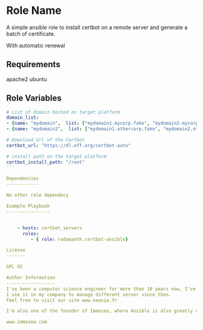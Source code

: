 Role Name
=========

A simple ansible role to install certbot on a remote server and generate a batch of certificate.

With automatic renewal

Requirements
------------

apache2
ubuntu

Role Variables
--------------


````yml
# List of domain hosted on target platform
domain_list: 
- {name: "mydomain",  list: ["mydomain1.mycorp.fake", "mydomain2.mycorp.fake"] }
- {name: "mydomain2",  list: ["mydomain1.othercorp.fake", "mydomain2.othercorp.fake"] }

# Download Url of the Certbot 
certbot_url: "https://dl.eff.org/certbot-auto"

# install path on the target platform
certbot_install_path: "/root"
```

Dependencies
------------

No other role dependecy

Example Playbook
----------------


    - hosts: certbot_servers
      roles:
         - { role: radamanth.certbot-ansible}

License
-------

GPL V2

Author Information
------------------
I've been a computer science engineer for more than 10 years now, I've discovered Ansible in 2014, and fell in love with it.
I use it in my company to manage different server since then.
Feel free to visit our site www.neovia.fr

I'm also one of the founder of Immozeo, where Ansible is also greatly used.

www.immozeo.com

